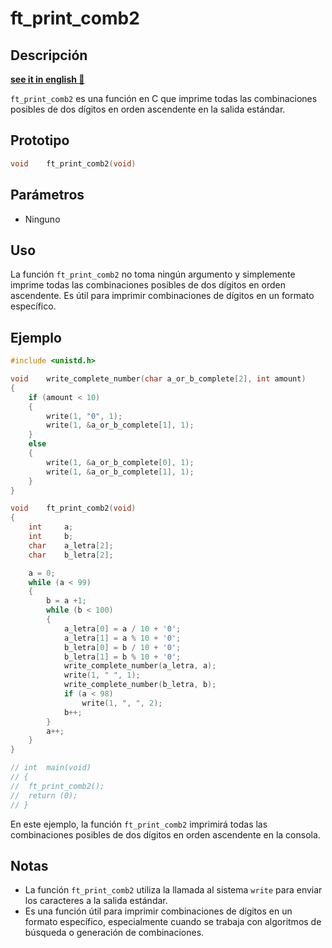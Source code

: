 # ft_print_comb2

## Descripción
**[see it in english 🏴󠁧󠁢󠁥󠁮󠁧󠁿](https://github.com/carloscm02/42-Telefonica/blob/main/C00/ex06/README_EN.md)**

`ft_print_comb2` es una función en C que imprime todas las combinaciones posibles de dos dígitos en orden ascendente en la salida estándar.

## Prototipo

```c
void	ft_print_comb2(void)
```

## Parámetros

- Ninguno

## Uso

La función `ft_print_comb2` no toma ningún argumento y simplemente imprime todas las combinaciones posibles de dos dígitos en orden ascendente. Es útil para imprimir combinaciones de dígitos en un formato específico.

## Ejemplo

```c
#include <unistd.h>

void	write_complete_number(char a_or_b_complete[2], int amount)
{
	if (amount < 10)
	{
		write(1, "0", 1);
		write(1, &a_or_b_complete[1], 1);
	}
	else
	{
		write(1, &a_or_b_complete[0], 1);
		write(1, &a_or_b_complete[1], 1);
	}
}

void	ft_print_comb2(void)
{
	int		a;
	int		b;
	char	a_letra[2];
	char	b_letra[2];

	a = 0;
	while (a < 99)
	{
		b = a +1;
		while (b < 100)
		{
			a_letra[0] = a / 10 + '0';
			a_letra[1] = a % 10 + '0';
			b_letra[0] = b / 10 + '0';
			b_letra[1] = b % 10 + '0';
			write_complete_number(a_letra, a);
			write(1, " ", 1);
			write_complete_number(b_letra, b);
			if (a < 98)
				write(1, ", ", 2);
			b++;
		}
		a++;
	}
}

// int	main(void)
// {
// 	ft_print_comb2();
// 	return (0);
// }
```

En este ejemplo, la función `ft_print_comb2` imprimirá todas las combinaciones posibles de dos dígitos en orden ascendente en la consola.

## Notas

- La función `ft_print_comb2` utiliza la llamada al sistema `write` para enviar los caracteres a la salida estándar.
- Es una función útil para imprimir combinaciones de dígitos en un formato específico, especialmente cuando se trabaja con algoritmos de búsqueda o generación de combinaciones.